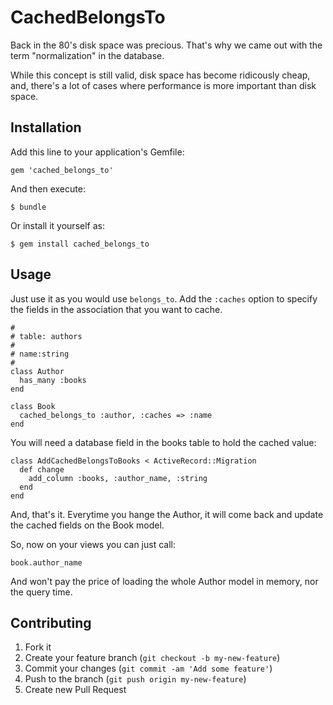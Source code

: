 # CachedBelongsTo

Back in the 80's disk space was precious. That's why we came out with the term
"normalization" in the database.

While this concept is still valid, disk space has become ridicously cheap, and,
there's a lot of cases where performance is more important than disk space.

## Installation

Add this line to your application's Gemfile:

    gem 'cached_belongs_to'

And then execute:

    $ bundle

Or install it yourself as:

    $ gem install cached_belongs_to

## Usage

Just use it as you would use `belongs_to`. Add the `:caches` option to specify the
fields in the association that you want to cache.

    #
    # table: authors
    #
    # name:string
    #
    class Author
      has_many :books
    end

    class Book
      cached_belongs_to :author, :caches => :name
    end

You will need a database field in the books table to hold the cached value:

    class AddCachedBelongsToBooks < ActiveRecord::Migration
      def change
        add_column :books, :author_name, :string
      end
    end

And, that's it. Everytime you hange the Author, it will come back and update
the cached fields on the Book model.

So, now on your views you can just call:

    book.author_name

And won't pay the price of loading the whole Author model in memory, nor the query
time.

## Contributing

1. Fork it
2. Create your feature branch (`git checkout -b my-new-feature`)
3. Commit your changes (`git commit -am 'Add some feature'`)
4. Push to the branch (`git push origin my-new-feature`)
5. Create new Pull Request
